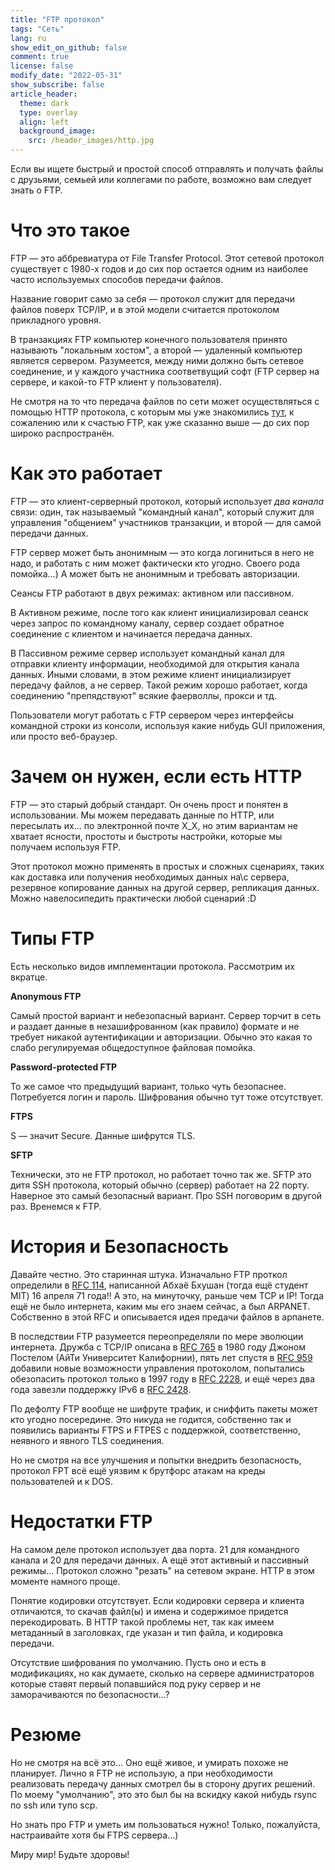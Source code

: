 ```yaml
---
title: "FTP протокол"
tags: "Сеть"
lang: ru
show_edit_on_github: false
comment: true
license: false
modify_date: "2022-05-31"
show_subscribe: false
article_header:
  theme: dark
  type: overlay
  align: left
  background_image:
    src: /header_images/http.jpg
---
```


Если вы ищете быстрый и простой способ отправлять и получать файлы с друзьями, семьей или коллегами по работе, возможно вам следует знать о FTP.

<!--more--> 

# Что это такое

FTP — это аббревиатура от File Transfer Protocol. Этот сетевой протокол существует с 1980-х годов и до сих пор остается одним из наиболее часто используемых способов передачи файлов.

Название говорит само за себя — протокол служит для передачи файлов поверх TCP/IP, и в этой модели считается протоколом прикладного уровня.

В транзакциях FTP компьютер конечного пользователя принято называють "локальным хостом", а второй — удаленный компьютер является сервером. Разумеется, между ними должно быть сетевое соединение, и у каждого участника соответвущий софт (FTP сервер на сервере, и какой-то FTP клиент у пользователя).

Не смотря на то что передача файлов по сети может осуществляться с помощью HTTP протокола, с которым мы уже знакомились [тут](/2022/05/22/HTTP.html), к сожалению или к счастью FTP, как уже сказанно выше — до сих пор широко распространён. 

# Как это работает

FTP — это клиент-серверный протокол, который использует *два канала* связи: один, так называемый "командный канал", который служит для управления "общением" участников транзакции, и второй — для самой передачи данных.

FTP сервер может быть анонимным — это когда логиниться в него не надо, и работать с ним может фактически кто угодно. Своего рода помойка...) 
А может быть не анонимным и требовать авторизации.

Сеансы FTP работают в двух режимах: активном или пассивном.

В Активном режиме, после того как клиент инициализировал сеанск через запрос по командному каналу, сервер создает обратное соединение с клиентом и начинается передача данных.

В Пассивном режиме сервер использует командный канал для отправки клиенту информации, необходимой для открытия канала данных. Иными словами, в этом режиме клиент инициализирует передачу файлов, а не сервер. Такой режим хорошо работает, когда соединению "препядствуют" всякие фаерволлы, прокси и тд.

Пользователи могут работать с FTP сервером через интерфейсы командной строки из консоли, используя какие нибудь GUI приложения, или просто веб-браузер.

# Зачем он нужен, если есть HTTP

FTP — это старый добрый стандарт. Он очень прост и понятен в использовании. Мы можем передавать данные по HTTP, или пересылать их... по электронной почте X_X, но этим вариантам не хватает ясности, простоты и быстроты настройки, которые мы получаем используя FTP.

Этот протокол можно применять в простых и сложных сценариях, таких как доставка или получения необходимых данных на\с сервера, резервное копирование данных на другой сервер, репликация данных. Можно навелосипедить практически любой сценарий :D

# Типы FTP
Есть несколько видов имплементации протокола. Рассмотрим их вкратце.

**Anonymous FTP**

Самый простой вариант и небезопасный вариант. Сервер торчит в сеть и раздает данные в незашифрованном (как правило) формате и не требует никакой аутентификации и авторизации. Обычно это какая то слабо регулируемая общедоступное файловая помойка.

**Password-protected FTP**

То же самое что предыдущий вариант, только чуть безопаснее. Потребуется логин и пароль. Шифрования обычно тут тоже отсутствует.

**FTPS**

S — значит Secure. Данные шифрутся TLS.

**SFTP**

Технически, это не FTP протокол, но работает точно так же. SFTP это дитя SSH протокола, который обычно (сервер) работает на 22 порту. Наверное это самый безопасный вариант. Про SSH поговорим в другой раз. Вренемся к FTP.

# История и Безопасность

Давайте честно. Это старинная штука. Изначально FTP проткол определили в [RFC 114](https://datatracker.ietf.org/doc/html/rfc114), написанной Абхаё Бхушан (тогда ещё студент MIT) 16 апреля 71 года!! А это, на минуточку, раньше чем TCP и IP! Тогда ещё не было интернета, каким мы его знаем сейчас, а был ARPANET. Собственно в этой RFC и описывается идея предачи файлов в арпанете.

В последствии FTP разумеется переопределяли по мере эволюции интернета. 
Дружба с TCP/IP описана в [RFC 765](https://datatracker.ietf.org/doc/html/rfc765) в 1980 году Джоном Постелом (АйТи Университет Калифорнии), пять лет спустя в [RFC 959](https://www.ietf.org/rfc/rfc959.txt) добавили новые возможности управления протоколом, попытались обезопасить протокол только в 1997 году в [RFC 2228](https://datatracker.ietf.org/doc/html/rfc2228), и ещё через два года завезли поддержку IPv6 в  [RFC 2428](https://datatracker.ietf.org/doc/html/rfc2428).

По дефолту FTP вообще не шифруте трафик, и сниффить пакеты может кто угодно посередине. Это никуда не годится, собственно так и появились варианты FTPS и FTPES с поддержкой, соответственно, неявного и явного TLS соединения.

Но не смотря на все улучшения и попытки внедрить безопасность, протокол FPT всё ещё уязвим к брутфорс атакам на креды пользователей и к DOS.

# Недостатки FTP

На самом деле протокол использует два порта. 21 для командного канала и 20 для передачи данных. А ещё этот активный и пассивный режимы... Протокол сложно "резать" на сетевом экране. HTTP в этом моменте намного проще.

Понятие кодировки отсутствует. Если кодировки сервера и клиента отличаются, то скачав файл(ы) и имена и содержимое придется перекодировать. В HTTP такой проблемы нет, так как имеем метаданный в заголовках, где указан и тип файла, и кодировка передачи.

Отсутствие шифрования по умолчанию. Пусть оно и есть в модификациях, но как думаете, сколько на сервере администраторов которые ставят первый попавшийся под руку сервер и не заморачиваются по безопасности...?

# Резюме
Но не смотря на всё это... Оно ещё живое, и умирать похоже не планирует.
Лично я FTP не использую, а при необходимости реализовать передачу данных смотрел бы в сторону других решений. По моему "умолчанию", это это был бы на вскидку какой нибудь rsync по ssh или тупо scp. 

Но знать про FTP и уметь им пользоваться нужно! Только, пожалуйста, настраивайте хотя бы FTPS сервера...)

Миру мир! Будьте здоровы! 